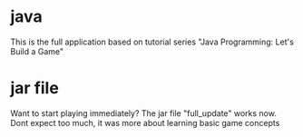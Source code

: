 # java
This is the full application based on tutorial series "Java Programming: Let's Build a Game"
# jar file
Want to start playing immediately? The jar file "full_update" works now. Dont expect too much, it was more about learning basic game concepts

